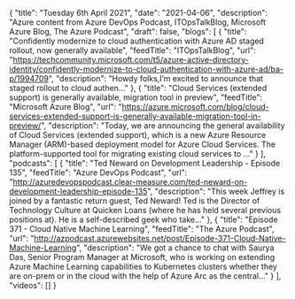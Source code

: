 {
  "title": "Tuesday 6th April 2021",
  "date": "2021-04-06",
  "description": "Azure content from Azure DevOps Podcast, ITOpsTalkBlog, Microsoft Azure Blog, The Azure Podcast",
  "draft": false,
  "blogs": [
    {
      "title": "Confidently modernize to cloud authentication with Azure AD staged rollout, now generally available",
      "feedTitle": "ITOpsTalkBlog",
      "url": "https://techcommunity.microsoft.com/t5/azure-active-directory-identity/confidently-modernize-to-cloud-authentication-with-azure-ad/ba-p/1994709",
      "description": "Howdy folks,I’m excited to announce that staged rollout to cloud authen..."
    },
    {
      "title": "Cloud Services (extended support) is generally available, migration tool in preview",
      "feedTitle": "Microsoft Azure Blog",
      "url": "https://azure.microsoft.com/blog/cloud-services-extended-support-is-generally-available-migration-tool-in-preview/",
      "description": "Today, we are announcing the general availability of Cloud Services (extended support), which is a new Azure Resource Manager (ARM)-based deployment model for Azure Cloud Services. The platform-supported tool for migrating existing cloud services to ..."
    }
  ],
  "podcasts": [
    {
      "title": "Ted Neward on Development Leadership - Episode 135",
      "feedTitle": "Azure DevOps Podcast",
      "url": "http://azuredevopspodcast.clear-measure.com/ted-neward-on-development-leadership-episode-135",
      "description": "This week Jeffrey is joined by a fantastic return guest, Ted Neward! Ted is the Director of Technology Culture at Quicken Loans (where he has held several previous positions at). He is a self-described geek who take..."
    },
    {
      "title": "Episode 371 - Cloud Native Machine Learning",
      "feedTitle": "The Azure Podcast",
      "url": "http://azpodcast.azurewebsites.net/post/Episode-371-Cloud-Native-Machine-Learning",
      "description": "We got a chance to chat with Saurya Das, Senior Program Manager at Microsoft, who is working on extending Azure Machine Learning capabilities to Kubernetes clusters whether they are on-prem or in the cloud with the help of Azure Arc as the central..."
    }
  ],
  "videos": []
}